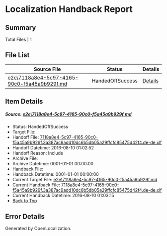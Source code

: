 # <a name='report-top'></a> Localization Handback Report

## Summary
 Total Files | 1

## File List
 Source File | Status | Details 
 ----------- | ------ | ------- 
 [e2e\7118a8e4-5c97-4165-90c0-f5a45a9b929f.md](https://github.com/OpenLocalizationTestOrg/oltest/blob/0fa78e2d5cffc1cd1e1b6cacea387fab8cedd971/e2e/7118a8e4-5c97-4165-90c0-f5a45a9b929f.md) | HandedOffSuccess | [Details](#2c7f5250816792923c3a8a7d464b9604152383673)

## Item Details
##### <a name='2c7f5250816792923c3a8a7d464b9604152383673'></a> Source: [e2e\7118a8e4-5c97-4165-90c0-f5a45a9b929f.md](https://github.com/OpenLocalizationTestOrg/oltest/blob/0fa78e2d5cffc1cd1e1b6cacea387fab8cedd971/e2e/7118a8e4-5c97-4165-90c0-f5a45a9b929f.md)
* Status: HandedOffSuccess
* Target File: 
* Handoff File: [7118a8e4-5c97-4165-90c0-f5a45a9b929f.3a387ac9add10dc6b5db05a29ffcfc85475d42f4.de-de.xlf](https://github.com/OpenLocalizationTestOrg/olhandoff-e2e/blob/aad9aab7146590470a3e84013c7dd4d9a44e997a/ol-handoff/OpenLocalizationTestOrg/ol-test-dede/ci/ht/7118a8e4-5c97-4165-90c0-f5a45a9b929f.3a387ac9add10dc6b5db05a29ffcfc85475d42f4.de-de.xlf)
* Handoff Datetime: 2016-08-10 01:02:52
* Handoff Reason: Include
* Archive File: 
* Archive Datetime: 0001-01-01 00:00:00
* Handback File: 
* Handback Datetime: 0001-01-01 00:00:00
* Current Target File: [e2e\7118a8e4-5c97-4165-90c0-f5a45a9b929f.md](https://github.com/OpenLocalizationTestOrg/ol-test-dede/blob/1a19d5096b7dba67dc01fb8eeb3211ef8a0f4409/e2e/7118a8e4-5c97-4165-90c0-f5a45a9b929f.md)
* Current Handback File: [7118a8e4-5c97-4165-90c0-f5a45a9b929f.3a387ac9add10dc6b5db05a29ffcfc85475d42f4.de-de.xlf](https://github.com/OpenLocalizationTestOrg/olhandback-e2e/blob/224884d6c5ccc00e74b84f5155cf6702b1549d44/ol-handback/OpenLocalizationTestOrg/ol-test-dede/ci/ht/7118a8e4-5c97-4165-90c0-f5a45a9b929f.3a387ac9add10dc6b5db05a29ffcfc85475d42f4.de-de.xlf)
* Current Handback Datetime: 2016-08-10 01:03:15
* [Back to Top](#report-top)


## Error Details

Generated by OpenLocalization.
